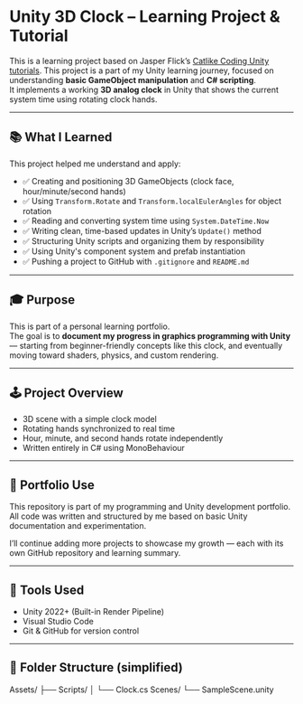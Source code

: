 # Unity 3D Clock – Learning Project & Tutorial

This is a learning project based on Jasper Flick’s [Catlike Coding Unity tutorials](https://catlikecoding.com/unity/tutorials/).
This project is a part of my Unity learning journey, focused on understanding **basic GameObject manipulation** and **C# scripting**.  
It implements a working **3D analog clock** in Unity that shows the current system time using rotating clock hands.

---

## 📚 What I Learned

This project helped me understand and apply:

- ✅ Creating and positioning 3D GameObjects (clock face, hour/minute/second hands)
- ✅ Using `Transform.Rotate` and `Transform.localEulerAngles` for object rotation
- ✅ Reading and converting system time using `System.DateTime.Now`
- ✅ Writing clean, time-based updates in Unity’s `Update()` method
- ✅ Structuring Unity scripts and organizing them by responsibility
- ✅ Using Unity's component system and prefab instantiation
- ✅ Pushing a project to GitHub with `.gitignore` and `README.md`

---

## 🎓 Purpose

This is part of a personal learning portfolio.  
The goal is to **document my progress in graphics programming with Unity** — starting from beginner-friendly concepts like this clock, and eventually moving toward shaders, physics, and custom rendering.

---

## 🕹️ Project Overview

- 3D scene with a simple clock model
- Rotating hands synchronized to real time
- Hour, minute, and second hands rotate independently
- Written entirely in C# using MonoBehaviour

---

## 💼 Portfolio Use

This repository is part of my programming and Unity development portfolio.  
All code was written and structured by me based on basic Unity documentation and experimentation.

I’ll continue adding more projects to showcase my growth — each with its own GitHub repository and learning summary.

---

## 🔧 Tools Used

- Unity 2022+ (Built-in Render Pipeline)
- Visual Studio Code
- Git & GitHub for version control

---

## 📁 Folder Structure (simplified)
Assets/
├── Scripts/
│ └── Clock.cs
Scenes/
└── SampleScene.unity

